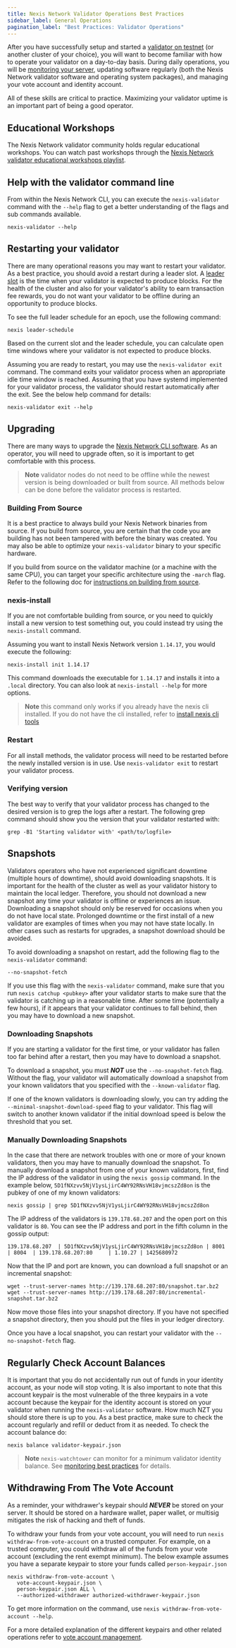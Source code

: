 ```yaml
---
title: Nexis Network Validator Operations Best Practices
sidebar_label: General Operations
pagination_label: "Best Practices: Validator Operations"
---
```


After you have successfully setup and started a
[validator on testnet](../setup-a-validator.md) (or another cluster
of your choice), you will want to become familiar with how to operate your
validator on a day-to-day basis. During daily operations, you will be
[monitoring your server](./monitoring.md), updating software regularly (both the
Nexis Network validator software and operating system packages), and managing your vote
account and identity account.

All of these skills are critical to practice. Maximizing your validator uptime
is an important part of being a good operator.

## Educational Workshops

The Nexis Network validator community holds regular educational workshops. You can
watch past workshops through the
[Nexis Network validator educational workshops playlist](https://www.youtube.com/watch?v=86zySQ5vGW8&list=PLilwLeBwGuK6jKrmn7KOkxRxS9tvbRa5p).

## Help with the validator command line

From within the Nexis Network CLI, you can execute the `nexis-validator` command with
the `--help` flag to get a better understanding of the flags and sub commands
available.

```
nexis-validator --help
```

## Restarting your validator

There are many operational reasons you may want to restart your validator. As a
best practice, you should avoid a restart during a leader slot. A
[leader slot](https://nexis.com/docs/terminology#leader-schedule) is the time
when your validator is expected to produce blocks. For the health of the cluster
and also for your validator's ability to earn transaction fee rewards, you do
not want your validator to be offline during an opportunity to produce blocks.

To see the full leader schedule for an epoch, use the following command:

```
nexis leader-schedule
```

Based on the current slot and the leader schedule, you can calculate open time
windows where your validator is not expected to produce blocks.

Assuming you are ready to restart, you may use the `nexis-validator exit`
command. The command exits your validator process when an appropriate idle time
window is reached. Assuming that you have systemd implemented for your validator
process, the validator should restart automatically after the exit. See the
below help command for details:

```
nexis-validator exit --help
```

## Upgrading

There are many ways to upgrade the
[Nexis Network CLI software](../../cli/install.md). As an operator, you
will need to upgrade often, so it is important to get comfortable with this
process.

> **Note** validator nodes do not need to be offline while the newest version is
> being downloaded or built from source. All methods below can be done before
> the validator process is restarted.

### Building From Source

It is a best practice to always build your Nexis Network binaries from source. If you
build from source, you are certain that the code you are building has not been
tampered with before the binary was created. You may also be able to optimize
your `nexis-validator` binary to your specific hardware.

If you build from source on the validator machine (or a machine with the same
CPU), you can target your specific architecture using the `-march` flag. Refer
to the following doc for
[instructions on building from source](../../cli/install.md#build-from-source).

### nexis-install

If you are not comfortable building from source, or you need to quickly install
a new version to test something out, you could instead try using the
`nexis-install` command.

Assuming you want to install Nexis Network version `1.14.17`, you would execute the
following:

```
nexis-install init 1.14.17
```

This command downloads the executable for `1.14.17` and installs it into a
`.local` directory. You can also look at `nexis-install --help` for more
options.

> **Note** this command only works if you already have the nexis cli installed.
> If you do not have the cli installed, refer to
> [install nexis cli tools](../../cli/install.md)

### Restart

For all install methods, the validator process will need to be restarted before
the newly installed version is in use. Use `nexis-validator exit` to restart
your validator process.

### Verifying version

The best way to verify that your validator process has changed to the desired
version is to grep the logs after a restart. The following grep command should
show you the version that your validator restarted with:

```
grep -B1 'Starting validator with' <path/to/logfile>
```

## Snapshots

Validators operators who have not experienced significant downtime (multiple
hours of downtime), should avoid downloading snapshots. It is important for the
health of the cluster as well as your validator history to maintain the local
ledger. Therefore, you should not download a new snapshot any time your
validator is offline or experiences an issue. Downloading a snapshot should only
be reserved for occasions when you do not have local state. Prolonged downtime
or the first install of a new validator are examples of times when you may not
have state locally. In other cases such as restarts for upgrades, a snapshot
download should be avoided.

To avoid downloading a snapshot on restart, add the following flag to the
`nexis-validator` command:

```
--no-snapshot-fetch
```

If you use this flag with the `nexis-validator` command, make sure that you run
`nexis catchup <pubkey>` after your validator starts to make sure that the
validator is catching up in a reasonable time. After some time (potentially a
few hours), if it appears that your validator continues to fall behind, then you
may have to download a new snapshot.

### Downloading Snapshots

If you are starting a validator for the first time, or your validator has fallen
too far behind after a restart, then you may have to download a snapshot.

To download a snapshot, you must **_NOT_** use the `--no-snapshot-fetch` flag.
Without the flag, your validator will automatically download a snapshot from
your known validators that you specified with the `--known-validator` flag.

If one of the known validators is downloading slowly, you can try adding the
`--minimal-snapshot-download-speed` flag to your validator. This flag will
switch to another known validator if the initial download speed is below the
threshold that you set.

### Manually Downloading Snapshots

In the case that there are network troubles with one or more of your known
validators, then you may have to manually download the snapshot. To manually
download a snapshot from one of your known validators, first, find the IP
address of the validator in using the `nexis gossip` command. In the example
below, `5D1fNXzvv5NjV1ysLjirC4WY92RNsVH18vjmcszZd8on` is the pubkey of one of my
known validators:

```
nexis gossip | grep 5D1fNXzvv5NjV1ysLjirC4WY92RNsVH18vjmcszZd8on
```

The IP address of the validators is `139.178.68.207` and the open port on this
validator is `80`. You can see the IP address and port in the fifth column in
the gossip output:

```
139.178.68.207  | 5D1fNXzvv5NjV1ysLjirC4WY92RNsVH18vjmcszZd8on | 8001   | 8004  | 139.178.68.207:80     | 1.10.27 | 1425680972
```

Now that the IP and port are known, you can download a full snapshot or an
incremental snapshot:

```
wget --trust-server-names http://139.178.68.207:80/snapshot.tar.bz2
wget --trust-server-names http://139.178.68.207:80/incremental-snapshot.tar.bz2
```

Now move those files into your snapshot directory. If you have not specified a
snapshot directory, then you should put the files in your ledger directory.

Once you have a local snapshot, you can restart your validator with the
`--no-snapshot-fetch` flag.

## Regularly Check Account Balances

It is important that you do not accidentally run out of funds in your identity
account, as your node will stop voting. It is also important to note that this
account keypair is the most vulnerable of the three keypairs in a vote account
because the keypair for the identity account is stored on your validator when
running the `nexis-validator` software. How much NZT you should store there is
up to you. As a best practice, make sure to check the account regularly and
refill or deduct from it as needed. To check the account balance do:

```
nexis balance validator-keypair.json
```

> **Note** `nexis-watchtower` can monitor for a minimum validator identity
> balance. See [monitoring best practices](./monitoring.md) for details.

## Withdrawing From The Vote Account

As a reminder, your withdrawer's keypair should **_NEVER_** be stored on your
server. It should be stored on a hardware wallet, paper wallet, or multisig
mitigates the risk of hacking and theft of funds.

To withdraw your funds from your vote account, you will need to run
`nexis withdraw-from-vote-account` on a trusted computer. For example, on a
trusted computer, you could withdraw all of the funds from your vote account
(excluding the rent exempt minimum). The below example assumes you have a
separate keypair to store your funds called `person-keypair.json`

```
nexis withdraw-from-vote-account \
   vote-account-keypair.json \
   person-keypair.json ALL \
   --authorized-withdrawer authorized-withdrawer-keypair.json
```

To get more information on the command, use
`nexis withdraw-from-vote-account --help`.

For a more detailed explanation of the different keypairs and other related
operations refer to
[vote account management](../guides/vote-accounts.md).
